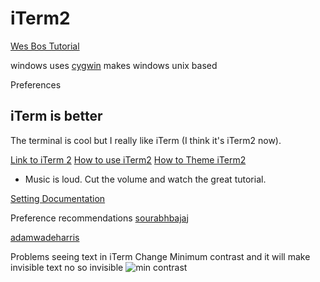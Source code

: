 # iTerm2

[Wes Bos Tutorial](https://www.youtube.com/watch?v=jnLA6yAZkaY)

windows uses [cygwin](http:/www.cygwin)
makes windows unix based

Preferences

## iTerm is better

The terminal is cool but I really like iTerm (I think it's iTerm2 now).

[Link to iTerm 2](https://www.iterm2.com/features.html)
[How to use iTerm2](https://www.youtube.com/watch?v=SoTDXeyz3AE)
[How to Theme iTerm2](https://www.youtube.com/watch?v=SoTDXeyz3AE)
* Music is loud. Cut the volume and watch the great tutorial.

[Setting Documentation](https://www.iterm2.com/documentation-preferences.html)

Preference recommendations
[sourabhbajaj](http://sourabhbajaj.com/mac-setup/iTerm/README.html)

[adamwadeharris](http://www.adamwadeharris.com/my-iterm-2-setup/)

Problems seeing text in iTerm
Change Minimum contrast and it will make invisible text no so invisible
![min contrast](https://i.imgur.com/8hZX0Ut.png)



